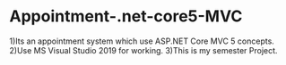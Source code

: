 # Appointment-.net-core5-MVC
1)Its an appointment system which use ASP.NET Core MVC 5 concepts.
2)Use MS Visual Studio 2019 for working.
3)This is my semester Project.
